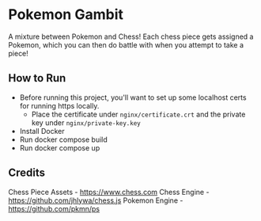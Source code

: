 # Pokemon Gambit

A mixture between Pokemon and Chess! Each chess piece gets assigned a Pokemon, which you can then do battle with when you attempt to take a piece!

## How to Run

- Before running this project, you'll want to set up some localhost certs for running https locally.
  - Place the certificate under `nginx/certificate.crt` and the private key under `nginx/private-key.key`
- Install Docker
- Run docker compose build
- Run docker compose up

## Credits

Chess Piece Assets - https://www.chess.com
Chess Engine - https://github.com/jhlywa/chess.js
Pokemon Engine - https://github.com/pkmn/ps
